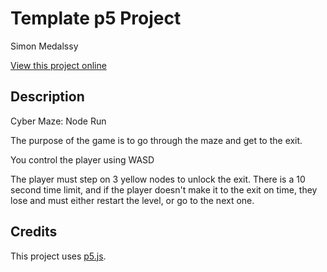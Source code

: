 # Template p5 Project

Simon Medalssy

[View this project online](URL_FOR_THE_RUNNING_PROJECT)

## Description

Cyber Maze: Node Run

The purpose of the game is to go through the maze and get to the exit.

You control the player using WASD

The player must step on 3 yellow nodes to unlock the exit. There is a 10 second time limit, and if the player doesn't make it to the exit on time, they lose and must either restart the level, or go to the next one.

## Credits

This project uses [p5.js](https://p5js.org).
